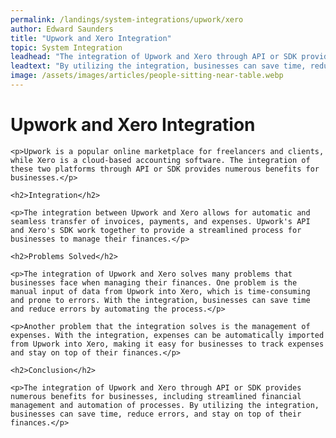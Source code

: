 ```yaml
---
permalink: /landings/system-integrations/upwork/xero
author: Edward Saunders
title: "Upwork and Xero Integration"
topic: System Integration
leadhead: "The integration of Upwork and Xero through API or SDK provides numerous benefits for businesses, including streamlined financial management and automation of processes"
leadtext: "By utilizing the integration, businesses can save time, reduce errors, and stay on top of their finances."
image: /assets/images/articles/people-sitting-near-table.webp
---
```

<div class="arttext">    <h1>Upwork and Xero Integration</h1>

    <p>Upwork is a popular online marketplace for freelancers and clients, while Xero is a cloud-based accounting software. The integration of these two platforms through API or SDK provides numerous benefits for businesses.</p>

    <h2>Integration</h2>

    <p>The integration between Upwork and Xero allows for automatic and seamless transfer of invoices, payments, and expenses. Upwork's API and Xero's SDK work together to provide a streamlined process for businesses to manage their finances.</p>

    <h2>Problems Solved</h2>

    <p>The integration of Upwork and Xero solves many problems that businesses face when managing their finances. One problem is the manual input of data from Upwork into Xero, which is time-consuming and prone to errors. With the integration, businesses can save time and reduce errors by automating the process.</p>

    <p>Another problem that the integration solves is the management of expenses. With the integration, expenses can be automatically imported from Upwork into Xero, making it easy for businesses to track expenses and stay on top of their finances.</p>

    <h2>Conclusion</h2>

    <p>The integration of Upwork and Xero through API or SDK provides numerous benefits for businesses, including streamlined financial management and automation of processes. By utilizing the integration, businesses can save time, reduce errors, and stay on top of their finances.</p>
</div>